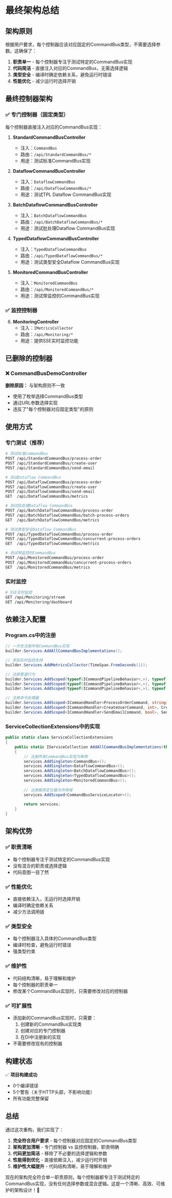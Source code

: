 # 最终架构总结

## 架构原则

根据用户要求，每个控制器应该对应固定的CommandBus类型，不需要选择参数。这确保了：

1. **职责单一** - 每个控制器专注于测试特定的CommandBus实现
2. **代码简洁** - 直接注入对应的CommandBus，无需选择逻辑
3. **类型安全** - 编译时确定依赖关系，避免运行时错误
4. **性能优化** - 减少运行时选择开销

## 最终控制器架构

### ✅ 专门控制器（固定类型）

每个控制器直接注入对应的CommandBus实现：

1. **StandardCommandBusController**
   - 注入：`CommandBus`
   - 路由：`/api/StandardCommandBus/*`
   - 用途：测试标准CommandBus实现

2. **DataflowCommandBusController**
   - 注入：`DataflowCommandBus`
   - 路由：`/api/DataflowCommandBus/*`
   - 用途：测试TPL Dataflow CommandBus实现

3. **BatchDataflowCommandBusController**
   - 注入：`BatchDataflowCommandBus`
   - 路由：`/api/BatchDataflowCommandBus/*`
   - 用途：测试批处理Dataflow CommandBus实现

4. **TypedDataflowCommandBusController**
   - 注入：`TypedDataflowCommandBus`
   - 路由：`/api/TypedDataflowCommandBus/*`
   - 用途：测试类型安全Dataflow CommandBus实现

5. **MonitoredCommandBusController**
   - 注入：`MonitoredCommandBus`
   - 路由：`/api/MonitoredCommandBus/*`
   - 用途：测试带监控的CommandBus实现

### ✅ 监控控制器

6. **MonitoringController**
   - 注入：`IMetricsCollector`
   - 路由：`/api/Monitoring/*`
   - 用途：提供SSE实时监控功能

## 已删除的控制器

### ❌ CommandBusDemoController
**删除原因：** 与架构原则不一致
- 使用了枚举选择CommandBus类型
- 通过URL参数选择实现
- 违反了"每个控制器对应固定类型"的原则

## 使用方式

### 专门测试（推荐）
```bash
# 测试标准CommandBus
POST /api/StandardCommandBus/process-order
POST /api/StandardCommandBus/create-user
POST /api/StandardCommandBus/send-email

# 测试Dataflow CommandBus
POST /api/DataflowCommandBus/process-order
POST /api/DataflowCommandBus/create-user
POST /api/DataflowCommandBus/send-email
GET  /api/DataflowCommandBus/metrics

# 测试批处理Dataflow CommandBus
POST /api/BatchDataflowCommandBus/process-order
POST /api/BatchDataflowCommandBus/batch-process-orders
GET  /api/BatchDataflowCommandBus/metrics

# 测试类型安全Dataflow CommandBus
POST /api/TypedDataflowCommandBus/process-order
POST /api/TypedDataflowCommandBus/concurrent-process-orders
GET  /api/TypedDataflowCommandBus/metrics

# 测试带监控的CommandBus
POST /api/MonitoredCommandBus/process-order
POST /api/MonitoredCommandBus/concurrent-process-orders
GET  /api/MonitoredCommandBus/metrics
```

### 实时监控
```bash
# SSE实时监控
GET /api/Monitoring/stream
GET /api/Monitoring/dashboard
```

## 依赖注入配置

### Program.cs中的注册
```csharp
// 一次性注册所有CommandBus实现
builder.Services.AddAllCommandBusImplementations();

// 添加实时监控支持
builder.Services.AddMetricsCollector(TimeSpan.FromSeconds(1));

// 注册管道行为
builder.Services.AddScoped(typeof(ICommandPipelineBehavior<,>), typeof(LoggingBehavior<,>));
builder.Services.AddScoped(typeof(ICommandPipelineBehavior<,>), typeof(ValidationBehavior<,>));
builder.Services.AddScoped(typeof(ICommandPipelineBehavior<,>), typeof(TransactionBehavior<,>));

// 注册命令处理器
builder.Services.AddScoped<ICommandHandler<ProcessOrderCommand, string>, ProcessOrderHandler>();
builder.Services.AddScoped<ICommandHandler<CreateUserCommand, int>, CreateUserHandler>();
builder.Services.AddScoped<ICommandHandler<SendEmailCommand, bool>, SendEmailHandler>();
```

### ServiceCollectionExtensions中的实现
```csharp
public static class ServiceCollectionExtensions
{
    public static IServiceCollection AddAllCommandBusImplementations(this IServiceCollection services)
    {
        // 注册所有CommandBus实现为单例
        services.AddSingleton<CommandBus>();
        services.AddSingleton<DataflowCommandBus>();
        services.AddSingleton<BatchDataflowCommandBus>();
        services.AddSingleton<TypedDataflowCommandBus>();
        services.AddSingleton<MonitoredCommandBus>();
        
        // 注册服务定位器为作用域
        services.AddScoped<CommandBusServiceLocator>();
        
        return services;
    }
}
```

## 架构优势

### ✅ 职责清晰
- 每个控制器专注于测试特定的CommandBus实现
- 没有混合的职责或选择逻辑
- 代码意图一目了然

### ✅ 性能优化
- 直接依赖注入，无运行时选择开销
- 编译时确定依赖关系
- 减少方法调用链

### ✅ 类型安全
- 每个控制器注入具体的CommandBus类型
- 编译时检查，避免运行时错误
- 强类型约束

### ✅ 维护性
- 代码结构清晰，易于理解和维护
- 每个控制器的职责单一
- 修改某个CommandBus实现时，只需要修改对应的控制器

### ✅ 可扩展性
- 添加新的CommandBus实现时，只需要：
  1. 创建新的CommandBus实现类
  2. 创建对应的专门控制器
  3. 在DI中注册新的实现
- 不需要修改现有的控制器

## 构建状态

✅ **项目构建成功**
- 0个编译错误
- 5个警告（关于HTTP头部，不影响功能）
- 所有功能完整保留

## 总结

通过这次重构，我们实现了：

1. **完全符合用户要求** - 每个控制器对应固定的CommandBus类型
2. **架构更加清晰** - 专门控制器 vs 监控控制器，职责明确
3. **代码更加简洁** - 移除了不必要的选择逻辑和参数
4. **性能得到优化** - 直接依赖注入，减少运行时开销
5. **维护性大幅提升** - 代码结构清晰，易于理解和维护

现在的架构完全符合单一职责原则，每个控制器都专注于测试特定的CommandBus实现，没有任何选择参数或混合逻辑。这是一个清晰、高效、可维护的架构设计！🎯
